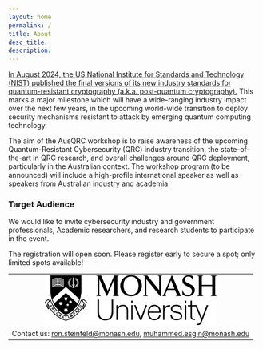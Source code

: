 ```yaml
---
layout: home
permalink: /
title: About
desc_title: 
description: 
---
```


[In August 2024, the US National Institute for Standards and Technology (NIST) published the final versions of its new industry standards for quantum-resistant cryptography (a.k.a. post-quantum cryptography).](https://csrc.nist.gov/News/2024/postquantum-cryptography-fips-approved) This marks a major milestone which will have a wide-ranging industry impact over the next few years, in the upcoming world-wide transition to deploy security mechanisms resistant to attack by emerging quantum computing technology. 


The aim of the AusQRC workshop is to raise awareness of the upcoming Quantum-Resistant Cybersecurity (QRC) industry transition, the state-of-the-art in QRC research, and overall challenges around QRC deployment, particularly in the Australian context. The workshop program (to be announced) will include a high-profile international speaker as well as speakers from Australian industry and academia. 

### Target Audience
We would like to invite cybersecurity industry and government professionals, Academic researchers, and research students to participate in the event. 

The registration will open soon. Please register early to secure a spot; only limited spots available! 

<table style="width:100%; border:none">
  <tr>
    <td style="text-align:center;border:none"><img src="/assets/img/monash.png" height="100"></td>
  </tr>
  <tr>
    <td style="text-align:left;border:none">Contact us: <a href="mailto:ron.steinfeld@monash.edu">ron.steinfeld@monash.edu</a>, <a href="mailto:muhammed.esgin@monash.edu">muhammed.esgin@monash.edu</a></td>
  </tr>
</table>
